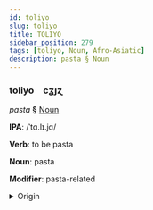 ```yaml
---
id: toliyo
slug: toliyo
title: TOLIYO
sidebar_position: 279
tags: [toliyo, Noun, Afro-Asiatic]
description: pasta § Noun
---
```


### toliyo&emsp;<span kind="abugida">cʓȷɀ</span>

*pasta* **§** [Noun](../../tags/Noun)

**IPA**: /ˈtɑ.lɪ.jɑ/

**Verb**: to be pasta

**Noun**: pasta

**Modifier**: pasta-related

<details>
    <summary>Origin</summary>
    Hausa taliya /ta.lɨ.j̰a/<br/>
    <em>Afro-Asiatic Language Family</em>
</details>